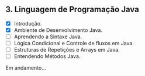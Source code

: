 ## 3. Linguagem de Programação Java

- [x] Introdução.
- [x] Ambiente de Desenvolvimento Java.
- [ ] Aprendendo a Sintaxe Java.
- [ ] Lógica Condicional e Controle de fluxos em Java.
- [ ] Estruturas de Repetições e Arrays em Java.
- [ ] Entendendo Métodos Java.

Em andamento...
